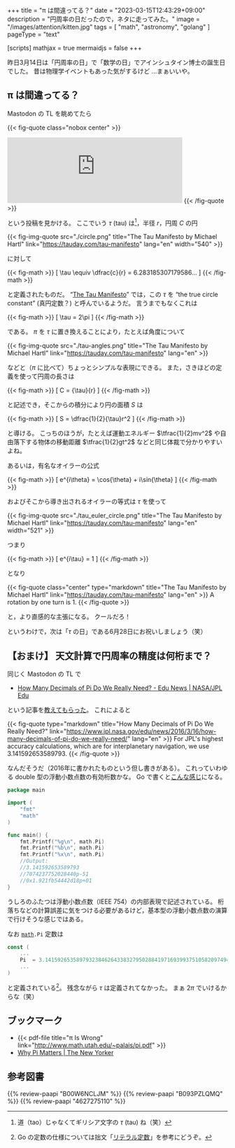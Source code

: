 +++
title = "π は間違ってる？"
date =  "2023-03-15T12:43:29+09:00"
description = "円周率の日だったので，ネタに走ってみた。"
image = "/images/attention/kitten.jpg"
tags = [ "math", "astronomy", "golang" ]
pageType = "text"

[scripts]
  mathjax = true
  mermaidjs = false
+++

昨日3月14日は「円周率の日」で「数学の日」でアインシュタイン博士の誕生日でした。
昔は物理学イベントもあった気がするけど ...まぁいいや。

## π は間違ってる？

Mastodon の TL を眺めてたら

{{< fig-quote class="nobox center" >}}
<iframe src="https://social.tinygo.org/@deadprogram/110020519869289793/embed" class="mastodon-embed" style="max-width: 100%; border: 0" width="400" allowfullscreen="allowfullscreen"></iframe>
{{< /fig-quote >}}

という投稿を見かける。
ここでいう $\tau$ (tau) は[^tao1]，半径 $r$，円周 $C$ の円

[^tao1]: 道（tao）じゃなくてギリシア文字の $\tau$ (tau) ね（笑）

{{< fig-img-quote src="./circle.png" title="The Tau Manifesto by Michael Hartl" link="https://tauday.com/tau-manifesto" lang="en" width="540" >}}

に対して

{{< fig-math >}}
\[
    \tau \equiv \dfrac{c}{r} = 6.283185307179586...
\]
{{< /fig-math >}}

と定義されたものだ。
“[The Tau Manifesto]” では，この $\tau$ を “the true circle constant” (真円定数？) と呼んでいるようだ。
言うまでもなくこれは

{{< fig-math >}}
\[
    \tau = 2\pi
\]
{{< /fig-math >}}

である。
$\pi$ を $\tau$ に置き換えることにより，たとえば角度について

{{< fig-img-quote src="./tau-angles.png" title="The Tau Manifesto by Michael Hartl" link="https://tauday.com/tau-manifesto" lang="en" >}}

などと（$\pi$ に比べて）ちょっとシンプルな表現にできる。
また，さきほどの定義を使って円周の長さは

{{< fig-math >}}
\[
    C = {\tau}{r}
\]
{{< /fig-math >}}

と記述でき，そこからの積分により円の面積 $S$ は

{{< fig-math >}}
\[
    S = \dfrac{1}{2}{\tau}r^2
\]
{{< /fig-math >}}

と導ける。
こっちのほうが，たとえば運動エネルギー $\tfrac{1}{2}mv^2$ や自由落下する物体の移動距離 $\tfrac{1}{2}gt^2$ などと同じ体裁で分かりやすいよね。

あるいは，有名なオイラーの公式

{{< fig-math >}}
\[
    e^{i\theta} = \cos{\theta} + i\sin{\theta}
\]
{{< /fig-math >}}

およびそこから導き出されるオイラーの等式は $\tau$ を使って

{{< fig-img-quote src="./tau_euler_circle.png" title="The Tau Manifesto by Michael Hartl" link="https://tauday.com/tau-manifesto" lang="en" width="521" >}}

つまり

{{< fig-math >}}
\[
    e^{i\tau} = 1
\]
{{< /fig-math >}}

となり

{{< fig-quote class="center" type="markdown" title="The Tau Manifesto by Michael Hartl" link="https://tauday.com/tau-manifesto" lang="en" >}}
A rotation by one turn is 1.
{{< /fig-quote >}}

と，より直感的な主張になる。
クールだろ！

というわけで，次は「$\tau$ の日」である6月28日にお祝いしましょう（笑）

## 【おまけ】 天文計算で円周率の精度は何桁まで？

同じく Mastodon の TL で

- [How Many Decimals of Pi Do We Really Need? - Edu News | NASA/JPL Edu](https://www.jpl.nasa.gov/edu/news/2016/3/16/how-many-decimals-of-pi-do-we-really-need/)

という記事を[教えてもらった](https://mastodon.social/@mondinspace/110022315123771073)。
これによると

{{< fig-quote type="markdown" title="How Many Decimals of Pi Do We Really Need?" link="https://www.jpl.nasa.gov/edu/news/2016/3/16/how-many-decimals-of-pi-do-we-really-need/" lang="en" >}}
For JPL's highest accuracy calculations, which are for interplanetary navigation, we use 3.141592653589793.
{{< /fig-quote >}}

なんだそうだ（2016年に書かれたものという但し書きがある）。
これっていわゆる double 型の浮動小数点数の有効桁数かな。
Go で書くと[こんな感じ](https://go.dev/play/p/6FqQkYp0hGq)になる。

```go
package main

import (
    "fmt"
    "math"
)

func main() {
    fmt.Printf("%g\n", math.Pi)
    fmt.Printf("%b\n", math.Pi)
    fmt.Printf("%x\n", math.Pi)
    //Output:
    //3.141592653589793
    //7074237752028440p-51
    //0x1.921fb54442d18p+01
}
```

うしろのふたつは浮動小数点数（IEEE 754）の内部表現で記述されている。
桁落ちなどの計算誤差に気をつける必要があるけど，基本型の浮動小数点数の演算で行けそうな感じではある。

なお [`math`]`.Pi` 定数は

```go
const (
    ...
    Pi  = 3.14159265358979323846264338327950288419716939937510582097494459 // https://oeis.org/A000796
    ...
)
```

と定義されている[^c1]。
残念ながら $\tau$ は定義されてなかった。
まぁ $2\pi$ でいけるからな（笑）

[^c1]: Go の定数の仕様については拙文「[リテラル定数](https://zenn.dev/spiegel/articles/20220904-literal-constants)」を参考にどうぞ。

## ブックマーク

- {{< pdf-file title="π Is Wrong" link="http://www.math.utah.edu/~palais/pi.pdf" >}}
- [Why Pi Matters | The New Yorker](https://www.newyorker.com/tech/annals-of-technology/pi-day-why-pi-matters)

[The Tau Manifesto]: https://tauday.com/tau-manifesto "Tau Day | No, really, pi is wrong: The Tau Manifesto by Michael Hartl"
[`math`]: https://pkg.go.dev/math "math package - math - Go Packages"

## 参考図書

{{% review-paapi "B00W6NCLJM" %}} <!-- 数学ガールの秘密ノート／丸い三角関数 -->
{{% review-paapi "B093PZLQMQ" %}} <!-- 数学ガールの物理ノート／ニュートン力学 -->
{{% review-paapi "4627275110" %}} <!-- 天体物理学 -->
